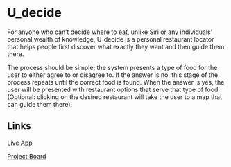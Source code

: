 # U_decide

For anyone who can’t decide where to eat, unlike Siri or any individuals’ personal wealth of knowledge, U_decide is a personal restaurant locator that helps people first discover what exactly they want and then guide them there.

The process should be simple; the system presents a type of food for the user to either agree to or disagree to. If the answer is no, this stage of the process repeats until the correct food is found. When the answer is yes, the user will be presented with restaurant options that serve that type of food. (Optional: clicking on the desired restaurant will take the user to a map that can guide them there).

## Links

[Live App](https://repl.it/@JesseBarrett/Udecide)

[Project Board](../../projects/1)
